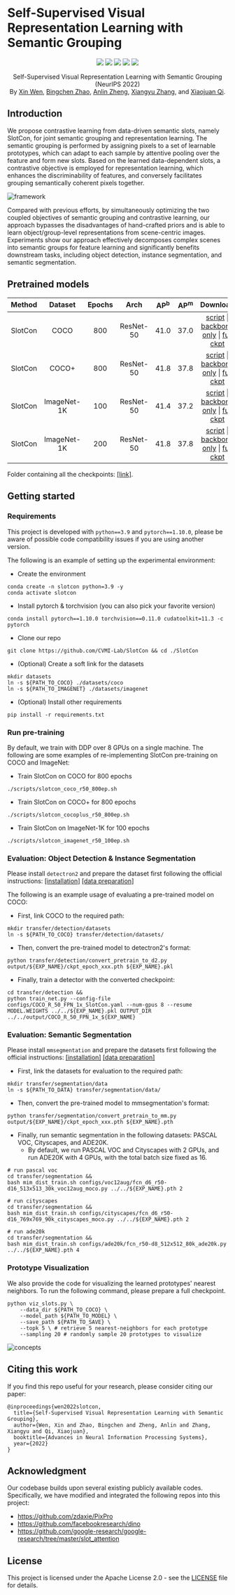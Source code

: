 # Self-Supervised Visual Representation Learning with Semantic Grouping

<p align="center">
    <a href="https://nips.cc/Conferences/2022/Schedule?showEvent=55409"><img src="https://img.shields.io/badge/-NeurIPS%202022-68488b"></a>
    <a href="https://arxiv.org/abs/2205.15288"><img src="https://img.shields.io/badge/arXiv-2205.15288-b31b1b"></a>
    <a href="https://wen-xin.info/slotcon"><img src="https://img.shields.io/badge/Project-Website-blue"></a>
    <a href="https://connecthkuhk-my.sharepoint.com/:f:/g/personal/xwen_connect_hku_hk/Etg2mBDKbFdPgO0W7CX5m94BAVqwX8XLhsLThlMXHIa8hg"><img src="https://img.shields.io/badge/ModelZoo-OneDrive-blue"></a>
  <a href="https://github.com/CVMI-Lab/SlotCon/blob/master/LICENSE"><img src="https://img.shields.io/badge/License-Apache%202.0-blue.svg"></a>
</p>
<p align="center">
	Self-Supervised Visual Representation Learning with Semantic Grouping (NeurIPS 2022)<br>
  By
  <a href="https://wen-xin.info">Xin Wen</a>, 
  <a href="https://bzhao.me/">Bingchen Zhao</a>, 
  <a href="https://dblp.org/pid/208/4164.html">Anlin Zheng</a>, 
  <a href="https://scholar.google.com/citations?user=yuB-cfoAAAAJ">Xiangyu Zhang</a>, and 
  <a href="https://xjqi.github.io/">Xiaojuan Qi</a>.
</p>

## Introduction

We propose contrastive learning from data-driven semantic slots, namely SlotCon, for joint semantic grouping and representation learning. The semantic grouping is performed by assigning pixels to a set of learnable prototypes, which can adapt to each sample by attentive pooling over the feature and form new slots. Based on the learned data-dependent slots, a contrastive objective is employed for representation learning, which enhances the discriminability of features, and conversely facilitates grouping semantically coherent pixels together.

![framework](assets/framework.jpg)

Compared with previous efforts, by simultaneously optimizing the two coupled objectives of semantic grouping and contrastive learning, our approach bypasses the disadvantages of hand-crafted priors and is able to learn object/group-level representations from scene-centric images. Experiments show our approach effectively decomposes complex scenes into semantic groups for feature learning and significantly benefits downstream tasks, including object detection, instance segmentation, and semantic segmentation.

## Pretrained models

|  Method |   Dataset   | Epochs | Arch | AP<sup>b</sup> | AP<sup>m</sup> |                                    Download                                           |
|:-------:|:-----------:|:------:|:----:|:--------------:|:--------------:|:-------------------------------------------------------------------------------------:|
| SlotCon |     COCO    |   800  | ResNet-50 |      41.0      |      37.0      | [script](scripts/slotcon_coco_r50_800ep.sh)     \| [backbone only](https://connecthkuhk-my.sharepoint.com/:u:/g/personal/xwen_connect_hku_hk/EblWkXnjvw1Eo9ZsqbnXeKMBnbv3ckUIE8LHYbIMWXKJMw) \| [full ckpt](https://connecthkuhk-my.sharepoint.com/:u:/g/personal/xwen_connect_hku_hk/EZ0wZDBEZ6tEuhHskPZ_Y6gBSTeaBrQd8qLhwjzRmD6MPQ?e=MSgYg7) |
| SlotCon |    COCO+    |   800  | ResNet-50 |      41.8      |      37.8      | [script](scripts/slotcon_cocoplus_r50_800ep.sh) \| [backbone only](https://connecthkuhk-my.sharepoint.com/:u:/g/personal/xwen_connect_hku_hk/EUyUtld5CnRIpbt8Bv_4Ud4BnNj_IyYidwAigf4kxexkxw?e=Y5pRO5) \| [full ckpt](https://connecthkuhk-my.sharepoint.com/:u:/g/personal/xwen_connect_hku_hk/EeXT7OKwVQdBugtryU8rLXYBRfsfOEfJA-JTH8Spn4yVDw?e=majD4e) |
| SlotCon | ImageNet-1K |   100  | ResNet-50 |      41.4      |      37.2      | [script](scripts/slotcon_imagenet_r50_100ep.sh) \| [backbone only](https://connecthkuhk-my.sharepoint.com/:u:/g/personal/xwen_connect_hku_hk/Ebw3pQE_IqNGtWBxrNRLQvABnrNEJdHjoNH1vHjs0EK2wQ?e=611vSK) \| [full ckpt](https://connecthkuhk-my.sharepoint.com/:u:/g/personal/xwen_connect_hku_hk/EUAAU7QehXhIsK7EjlpcRqMBi_uzxe_8tFcUN7AIVdyFEg?e=SJbYjc) |
| SlotCon | ImageNet-1K |   200  | ResNet-50 |      41.8      |      37.8      | [script](scripts/slotcon_imagenet_r50_200ep.sh) \| [backbone only](https://connecthkuhk-my.sharepoint.com/:u:/g/personal/xwen_connect_hku_hk/ESjXwX7gp9VPsfwoEOfkyPoBre3qt92nCyS9VjgkWJVxDA?e=mnTUef) \| [full ckpt](https://connecthkuhk-my.sharepoint.com/:u:/g/personal/xwen_connect_hku_hk/EZ9bTfGqscZBrRCR9ca8gHoBymN4gCdLGPtYOVy6GXqpfw?e=qWtVud) |

Folder containing all the checkpoints: [\[link\]](https://connecthkuhk-my.sharepoint.com/:f:/g/personal/xwen_connect_hku_hk/Etg2mBDKbFdPgO0W7CX5m94BAVqwX8XLhsLThlMXHIa8hg).
## Getting started

### Requirements

This project is developed with `python==3.9` and `pytorch==1.10.0`, please be aware of possible code compatibility issues if you are using another version.

The following is an example of setting up the experimental environment:

* Create the environment
```shell script
conda create -n slotcon python=3.9 -y
conda activate slotcon
```

* Install pytorch & torchvision (you can also pick your favorite version)
```shell script
conda install pytorch==1.10.0 torchvision==0.11.0 cudatoolkit=11.3 -c pytorch
```

* Clone our repo
```shell script
git clone https://github.com/CVMI-Lab/SlotCon && cd ./SlotCon
```

* (Optional) Create a soft link for the datasets
```shell script
mkdir datasets
ln -s ${PATH_TO_COCO} ./datasets/coco
ln -s ${PATH_TO_IMAGENET} ./datasets/imagenet
```

* (Optional) Install other requirements
```shell script
pip install -r requirements.txt
```

### Run pre-training
By default, we train with DDP over 8 GPUs on a single machine. The following are some examples of re-implementing SlotCon pre-training on COCO and ImageNet:

* Train SlotCon on COCO for 800 epochs
```shell script
./scripts/slotcon_coco_r50_800ep.sh
```

* Train SlotCon on COCO+ for 800 epochs
```shell script
./scripts/slotcon_cocoplus_r50_800ep.sh
```

* Train SlotCon on ImageNet-1K for 100 epochs
```shell script
./scripts/slotcon_imagenet_r50_100ep.sh
```

### Evaluation: Object Detection & Instance Segmentation

Please install `detectron2` and prepare the dataset first following the official instructions: [\[installation\]](https://detectron2.readthedocs.io/en/latest/tutorials/install.html) [\[data preparation\]](https://detectron2.readthedocs.io/en/latest/tutorials/builtin_datasets.html)

The following is an example usage of evaluating a pre-trained model on COCO:

* First, link COCO to the required path:
```shell script
mkdir transfer/detection/datasets
ln -s ${PATH_TO_COCO} transfer/detection/datasets/
```

* Then, convert the pre-trained model to detectron2's format:
```shell script
python transfer/detection/convert_pretrain_to_d2.py output/${EXP_NAME}/ckpt_epoch_xxx.pth ${EXP_NAME}.pkl
```

* Finally, train a detector with the converted checkpoint:
```shell script
cd transfer/detection &&
python train_net.py --config-file configs/COCO_R_50_FPN_1x_SlotCon.yaml --num-gpus 8 --resume MODEL.WEIGHTS ../../${EXP_NAME}.pkl OUTPUT_DIR ../../output/COCO_R_50_FPN_1x_${EXP_NAME}
```

### Evaluation: Semantic Segmentation

Please install `mmsegmentation` and prepare the datasets first following the official instructions: [\[installation\]](https://mmsegmentation.readthedocs.io/en/latest/get_started.html#installation) [\[data preparation\]](https://mmsegmentation.readthedocs.io/en/latest/dataset_prepare.html)

* First, link the datasets for evaluation to the required path:
```shell script
mkdir transfer/segmentation/data
ln -s ${PATH_TO_DATA} transfer/segmentation/data/
```

* Then, convert the pre-trained model to mmsegmentation's format:
```shell script
python transfer/segmentation/convert_pretrain_to_mm.py output/${EXP_NAME}/ckpt_epoch_xxx.pth ${EXP_NAME}.pth
```

* Finally, run semantic segmentation in the following datasets: PASCAL VOC, Cityscapes, and ADE20K. 
    * By default, we run PASCAL VOC and Cityscapes with 2 GPUs, and run ADE20K with 4 GPUs, with the total batch size fixed as 16.
```shell script
# run pascal voc
cd transfer/segmentation &&
bash mim_dist_train.sh configs/voc12aug/fcn_d6_r50-d16_513x513_30k_voc12aug_moco.py ../../${EXP_NAME}.pth 2
```

```shell script
# run cityscapes
cd transfer/segmentation &&
bash mim_dist_train.sh configs/cityscapes/fcn_d6_r50-d16_769x769_90k_cityscapes_moco.py ../../${EXP_NAME}.pth 2
```

```shell script
# run ade20k
cd transfer/segmentation &&
bash mim_dist_train.sh configs/ade20k/fcn_r50-d8_512x512_80k_ade20k.py ../../${EXP_NAME}.pth 4
```
### Prototype Visualization

We also provide the code for visualizing the learned prototypes' nearest neighbors.
To run the following command, please prepare a full checkpoint.

```shell script
python viz_slots.py \
    --data_dir ${PATH_TO_COCO} \
    --model_path ${PATH_TO_MODEL} \
    --save_path ${PATH_TO_SAVE} \
    --topk 5 \ # retrieve 5 nearest-neighbors for each prototype
    --sampling 20 # randomly sample 20 prototypes to visualize
```

![concepts](assets/concepts.jpg)

## Citing this work

If you find this repo useful for your research, please consider citing our paper:

```
@inproceedings{wen2022slotcon,
  title={Self-Supervised Visual Representation Learning with Semantic Grouping},
  author={Wen, Xin and Zhao, Bingchen and Zheng, Anlin and Zhang, Xiangyu and Qi, Xiaojuan},
  booktitle={Advances in Neural Information Processing Systems},
  year={2022}
}
```

## Acknowledgment

Our codebase builds upon several existing publicly available codes. Specifically, we have modified and integrated the following repos into this project:

* https://github.com/zdaxie/PixPro
* https://github.com/facebookresearch/dino
* https://github.com/google-research/google-research/tree/master/slot_attention

## License
This project is licensed under the Apache License 2.0 - see the [LICENSE](LICENSE) file for details.
